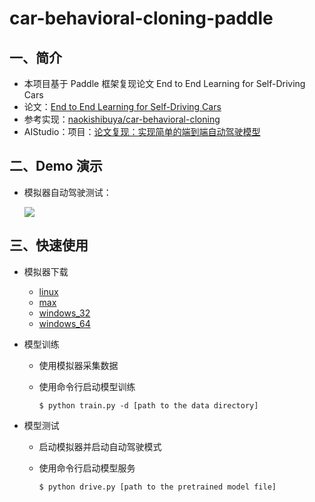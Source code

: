 # car-behavioral-cloning-paddle
## 一、简介
* 本项目基于 Paddle 框架复现论文 End to End Learning for Self-Driving Cars
* 论文：[End to End Learning for Self-Driving Cars](https://arxiv.org/abs/1604.07316)
* 参考实现：[naokishibuya/car-behavioral-cloning](https://github.com/naokishibuya/car-behavioral-cloning)
* AIStudio：项目：[论文复现：实现简单的端到端自动驾驶模型](https://aistudio.baidu.com/aistudio/projectdetail/2253679)

## 二、Demo 演示
* 模拟器自动驾驶测试：

  ![](https://img-blog.csdnimg.cn/f11007092340466e8a64155ce0283141.gif)

## 三、快速使用
* 模拟器下载
  * [linux](https://d17h27t6h515a5.cloudfront.net/topher/2016/November/5831f0f7_simulator-linux/simulator-linux.zip)
  * [max](https://d17h27t6h515a5.cloudfront.net/topher/2016/November/5831f290_simulator-macos/simulator-macos.zip)
  * [windows_32](https://d17h27t6h515a5.cloudfront.net/topher/2016/November/5831f4b6_simulator-windows-32/simulator-windows-32.zip)
  * [windows_64](https://d17h27t6h515a5.cloudfront.net/topher/2016/November/5831f3a4_simulator-windows-64/simulator-windows-64.zip)

* 模型训练
  * 使用模拟器采集数据
  * 使用命令行启动模型训练

    ```shell
    $ python train.py -d [path to the data directory]
    ```

* 模型测试
  * 启动模拟器并启动自动驾驶模式
  * 使用命令行启动模型服务

    ```shell
    $ python drive.py [path to the pretrained model file]
    ```

